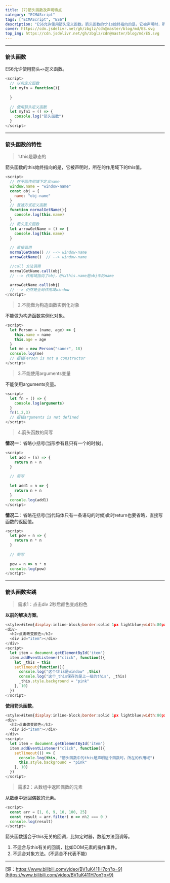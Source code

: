 ```yaml
---
title: (7)箭头函数及声明特点
category: "ECMAScript"
tags: ["ECMAScript", "ES6"]
description: "ES6允许使用箭头定义函数。箭头函数的this始终指向的是，它被声明时，所在的作用域下的this值。"
cover: https://cdn.jsdelivr.net/gh/zbglz/cdn@master/blog/md/ES.svg
top_img: https://cdn.jsdelivr.net/gh/zbglz/cdn@master/blog/md/ES.svg
---
```


***

### 箭头函数

ES6允许使用箭头`=>`定义函数。


```js es
<script>
  // 以前定义函数
  let myfn = function(){
    
  }
  
  // 使用箭头定义函数
  let myfn1 = () => {
    console.log("箭头函数")
  }
</script>
```


***

### 箭头函数的特性

> 1.this是静态的

箭头函数的this始终指向的是，它被声明时，所在的作用域下的this值。


```js es
<script>
  // 在不同作用域下定义name
  window.name = "window-name"
  const obj = {
    name: "obj-name"
  }
  // 普通方式定义函数
  function normalGetName(){
    console.log(this.name)
  }
  // 箭头定义函数
  let arrowGetName = () => {
    console.log(this.name)
  }
  
  // 直接调用
  normalGetName() // --> window-name
  arrowGetName()  // --> window-name

  //call 方法调用
  normalGetName.call(obj) 
  // --> 作用域指向了obj，所以this.name是obj中的name
  
  arrowGetName.call(obj)  
  // --> 仍然是全局作用域window
</script>
```


> 2.不能做为构造函数实例化对象

不能做为构造函数实例化对象。


```js es
<script>
  let Person = (name, age) => {
    this.name = name
    this.age = age
  }
  let me = new Person("saner", 18)
  console.log(me)
  // 报错Person is not a constructor
</script>
```


> 3.不能使用arguments变量

不能使用arguments变量。


```js es
<script>
  let fn = () => {
    console.log(arguments)
  }
  fn(1,2,3)
  // 报错arguments is not defined
</script>
```


> 4.箭头函数的简写

**情况一**：省略小括号(当形参有且只有一个的时候)。


```js es
<script>
  let add = (n) => {
    return n + n
  }
  
  // 简写
  
  let add1 = n => {
    return n + n
  }
  console.log(add1)
</script>
```


**情况二**：省略花括号(当代码体只有一条语句的时候)此时return也要省略，直接写函数的返回值。


```js es
<script>
  let pow = n => {
    return n * n
  }
  
  // 简写
  
  pow = n => n * n
  console.log(pow)
</script>
```


***

### 箭头函数实践

> 需求1：点击div 2秒后颜色变成粉色

**以前的解决方案**。


```js es
<style>#item{display:inline-block;border:solid 1px lightblue;width:80px;height:30px;user-select:none;}</style>
<div>
  <h2>点击改变颜色</h2>
  <div id="item"></div>
</div>
<script>
  let item = document.getElementById('item')
  item.addEventListener("click", function(){
    let _this = this
    setTimeout(function(){
      console.log("这个this是window" ,this)
      console.log("这个_this保存的是上一级的this", _this)
      _this.style.background = "pink"
    }, 10)
  })
</script>
```


**使用箭头函数**。


```js es
<style>#item{display:inline-block;border:solid 1px lightblue;width:80px;height:30px;user-select:none;}</style>
<div>
  <h2>点击改变颜色</h2>
  <div id="item"></div>
</div>
<script>
  let item = document.getElementById('item')
  item.addEventListener("click", function(){
    setTimeout(() => {
      console.log(this, "箭头函数中的this是声明这个函数时，所在的作用域")
      this.style.background = "pink"
    }, 10)
  })
</script>
```


> 需求2：从数组中返回偶数的元素

从数组中返回偶数的元素。


```js es
<script>
  const arr = [1, 6, 9, 10, 100, 25]
  const result = arr.filter( n => n%2 === 0 )
  console.log(result)
</script>
```


箭头函数适合于this无关的回调，比如定时器，数组方法回调等。

1. 不适合与this有关的回调，比如DOM元素的操作事件。
2. 不适合对象方法。(不适合不代表不能)


***

[源：https://www.bilibili.com/video/BV1uK411H7on?p=9](https://www.bilibili.com/video/BV1uK411H7on?p=9)
